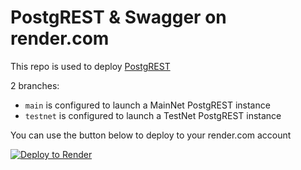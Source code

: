 # PostgREST & Swagger on render.com

This repo is used to deploy [PostgREST](https://postgrest.org/en/stable/install.html#docker)

2 branches:
- `main` is configured to launch a MainNet PostgREST instance
- `testnet` is configured to launch a TestNet PostgREST instance

You can use the button below to deploy to your render.com account

[![Deploy to Render](http://render.com/images/deploy-to-render-button.svg)](https://render.com/deploy?repo=https://github.com/NEAR-Edu/postgrest-on-render)
